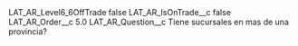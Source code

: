 <?xml version="1.0" encoding="UTF-8"?>
<CustomMetadata xmlns="http://soap.sforce.com/2006/04/metadata" xmlns:xsi="http://www.w3.org/2001/XMLSchema-instance" xmlns:xsd="http://www.w3.org/2001/XMLSchema">
    <label>LAT_AR_Level6_6OffTrade</label>
    <protected>false</protected>
    <values>
        <field>LAT_AR_IsOnTrade__c</field>
        <value xsi:type="xsd:boolean">false</value>
    </values>
    <values>
        <field>LAT_AR_Order__c</field>
        <value xsi:type="xsd:double">5.0</value>
    </values>
    <values>
        <field>LAT_AR_Question__c</field>
        <value xsi:type="xsd:string">Tiene sucursales en mas de una provincia?</value>
    </values>
</CustomMetadata>
